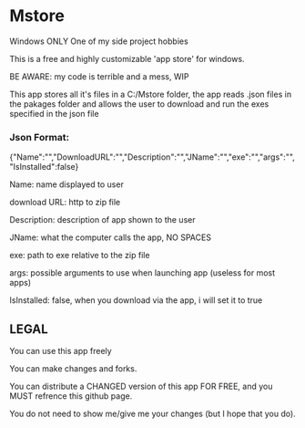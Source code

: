 # Mstore
Windows ONLY
One of my side project hobbies

This is a free and highly customizable 'app store' for windows.

BE AWARE: my code is terrible and a mess, WIP

This app stores all it's files in a C:/Mstore folder, the app reads .json files in the pakages folder and allows the user to download and run the exes specified in the json file

### Json Format:
{"Name":"","DownloadURL":"","Description":"","JName":"","exe":"","args":"","IsInstalled":false}

Name: name displayed to user

download URL: http to zip file

Description: description of app shown to the user

JName: what the computer calls the app, NO SPACES

exe: path to exe relative to the zip file

args: possible arguments to use when launching app (useless for most apps)

IsInstalled: false, when you download via the app, i will set it to true



## LEGAL
You can use this app freely

You can make changes and forks.

You can distribute a CHANGED version of this app FOR FREE, and you MUST refrence this github page.

You do not need to show me/give me your changes (but I hope that you do).
